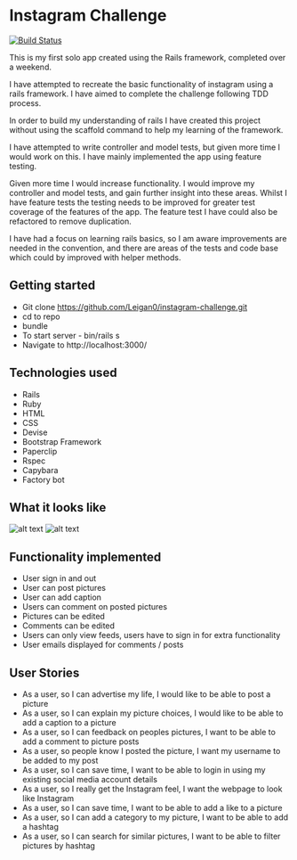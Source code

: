 Instagram Challenge
===================

[![Build Status](https://travis-ci.org/Leigan0/instagram-challenge.svg?branch=master)](https://travis-ci.org/Leigan0/instagram-challenge)

This is my first solo app created using the Rails framework, completed over a weekend.

I have attempted to recreate the basic functionality of instagram using a rails framework. I have aimed to complete the challenge following TDD process.

In order to build my understanding of rails I have created this project without using the scaffold command to help my learning of the framework.

I have attempted to write controller and model tests, but given more time I would work on this. I have mainly implemented the app using feature testing.

Given more time I would increase functionality. I would improve my controller and model tests, and gain further insight into these areas. Whilst I have feature tests the testing needs to be improved for greater test coverage of the features of the app. The feature test I have could also be refactored to remove duplication.

I have had a focus on learning rails basics, so I am aware improvements are needed in the convention, and there are areas of the tests and code base which could by improved with helper methods.

## Getting started

* Git clone https://github.com/Leigan0/instagram-challenge.git
* cd to repo
* bundle
* To start server - bin/rails s
* Navigate to http://localhost:3000/


## Technologies used
* Rails
* Ruby
* HTML
* CSS
* Devise
* Bootstrap Framework
* Paperclip
* Rspec
* Capybara
* Factory bot

## What it looks like

![alt text](https://i.imgur.com/6G91oUU.jpg)
![alt text](https://i.imgur.com/V1SNV8Z.png)

## Functionality implemented
* User sign in and out
* User can post pictures
* User can add caption
* Users can comment on posted pictures
* Pictures can be edited
* Comments can be edited
* Users can only view feeds, users have to sign in for extra functionality
* User emails displayed for comments / posts

## User Stories

* As a user, so I can advertise my life, I would like to be able to post a picture
* As a user, so I can explain my picture choices, I would like to be able to add a caption to a picture
* As a user, so I can feedback on peoples pictures, I want to be able to add a comment to picture posts
* As a user, so people know I posted the picture, I want my username to be added to my post
* As a user, so I can save time, I want to be able to login in using my existing social media account details
* As a user, so I really get the Instagram feel, I want the webpage to look like Instagram
* As a user, so I can save time, I want to be able to add a like to a picture
* As a user, so I can add a category to my picture, I want to be able to add a hashtag
* As a user, so I can search for similar pictures, I want to be able to filter pictures by hashtag
